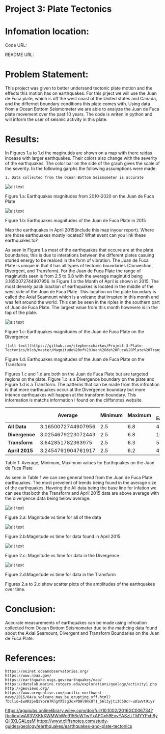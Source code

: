 #  Project 3: Plate Tectonics

# Infomation location:

  Code URL:
  
  README URL: 
  
# Problem Statement:

  This project was given to better undersand tectonic plate motion and the effects this motion has on earthquakes. For this prject 
  we will use the Juan de Fuca plate, which is off the west coast of the United states and Canada, and the differnet boundary conditions this
  plate comes with. Using data from a Ocean Bottom Seismometer we are able to analyze the Juan de Fuca plate movement over the past 10 years.
  The code is writen in python and will inform the user of seismic activity in this plate. 

# Results:
  
  In Figures 1.a to 1.d the maginutids are shown on a map with there raidas incease with larger earthquakes. Their colors also change with the severity of the earthquakes. The color bar on the side of the graph gives the scale of the severity. 
  In the following garphs the following assumptions were made: 
  
    1. Data collected from the Ocean Bottom Seismometer is accurate
  
  ![alt text](https://github.com/stephenscharkov/Project-3-Plate-Tectonics/blob/master/Magnitude%20of%20Juan%20de%20Fuca%20Plate.PNG)
  
  Figure 1.a: Earthquakes magnitudes from 2010-2020 on the Juan de Fuca Plate
  
  ![alt text](https://github.com/stephenscharkov/Project-3-Plate-Tectonics/blob/master/Magnitude%20of%20Juan%20de%20Fuca%20Plate%20April%202015.PNG)
  
  Figure 1.b: Earthquakes magnitudes of the Juan de Fuca Plate in 2015
  

Map the earthquakes in April 2015(include this map inyour report). Where are those earthquakes mostly located? What event can you link these earthquakes to? 

  As seen in Figure 1.a most of the earthquakes that occure are at the plate boundaries, this is due to interations between the different plates casuing storied energy to be realced in the form of vibration. The Juan de Fuca Plate is unique in that it has all types of tectonic boundaries (Convection, Divergent, and Transform). For the Juan de Fuca Plate the range of maginutids seen is from 2.5 to 6.8 with the average maginutid being 3.1650072744907956. 
  In Figure 1.b the Month of April is shown in 2015. The most densely pack loaction of earthquakes is located in the middle of the west side of the Juan de Fuca Plate. This location on the plate boundary is called the Axial Seamount which is a volcano that irrupted in this month and was felt around the world. This can be seen in the riples in the southern part of Juan de Fuca Plate. The largest value from this month howevere is in the top of the plate. 

 ![alt text](https://github.com/stephenscharkov/Project-3-Plate-Tectonics/blob/master/Magnitude%20of%20Juan%20de%20Fuca%20Plate%20Divergence.PNG)
 
  Figure 1.c: Earthquakes magnitudes of the Juan de Fuca Plate on the Divergence
  
    ![alt text](https://github.com/stephenscharkov/Project-3-Plate-Tectonics/blob/master/Magnitude%20of%20Juan%20de%20Fuca%20Plate%20Transform.PNG)

  Figure 1.d: Earthquakes magnitudes of the Juan de Fuca Plate on the Transform
  
  Figures 1.c and 1.d are both on the Juan de Fuca Plate but are targeted regions on the plate. Figure 1.c is a Divergence boundary on the plate and Figure 1.d is a Transform. The patterns that can be made from this infroation is that more earthquakes occur at the Divergence boundary but more intence earthquakes will happen at the transform boundary. This information is matchs information I found on the cliffsnotes website.
  
  
|                | __Average__         | __Minimum__ | __Maximum__ | __# of Earthquakes__ |
|-------------   |  ------------       |------------ |------------|------------|
| __All Data__   |   3.1650072744907956| 2.5         |6.8|4124|
| __Divergence__ | 3.0254679223072443  | 2.5         |6.8| 1699|
| __Transform__  | 3.642851782363975   | 2.5         |6.3|533|
| __April 2015__ | 3.2454761904761917  | 2.5         |6.2|42|

  Table 1: Average, Minimum, Maximum values for Earthquakes on the Juan de Fuca Plate
  
  As seen in Table 1 we can see general trend from the Juan de Fuca Plate earthquakes. The most prevelent of trends being found in the average size of the earthquakes. Haveing the All data being the base line for infation we can see that both the Transform and April 2015 data are above average with the divergence data being below average.
  
  
  ![alt text](https://github.com/stephenscharkov/Project-3-Plate-Tectonics/blob/master/Magnitude%20vs%20Time%20All%20Data.png)
  
   Figure 2.a: Magnitude vs time for all of the data 
   
  ![alt text](https://github.com/stephenscharkov/Project-3-Plate-Tectonics/blob/master/Magnitude%20vs%20Time%20April%202015%20Data.png)
  
   Figure 2.b:Magnitude vs time for data found in April 2015
  
  ![alt text](https://github.com/stephenscharkov/Project-3-Plate-Tectonics/blob/master/Magnitude%20vs%20Time%20Divergence%20Data.png)
  
   Figure 2.c: Magnitude vs time for data in the Divergence 
  
  ![alt text](https://github.com/stephenscharkov/Project-3-Plate-Tectonics/blob/master/Magnitude%20vs%20Time%20Transform%20Data.png)
  
   Figure 2.d:Magnitude vs time for data in the Transform
   
   Figures 2.a to 2.d show scatter plots of the amplitudes of the earthquakes over time.
  
  
  # Conclusion:
  
  Accurate measurements of earthquakes can be made using infroation collected from Ocean Bottom Seismometer due to the mathcing data found about the Axial Seamount, Divergent and Transform Boundaries on the Juan de Fuca Plate. 
  
  # References:
  
    https://ooinet.oceanobservatories.org/ 
    https://www.noaa.gov/ 
    https://earthquake.usgs.gov/earthquakes/map/
    https://datalab.marine.rutgers.edu/explorations/geology/activity1.php
    http://geoviews.org/
    https://www.oregonlive.com/pacific-northwest-news/2015/04/a_volcano_may_be_erupting_off.html?fbclid=IwAR2peQzYorW7RngYXSsgJoxPQHl9Nx0T1_56l3yjti3C5Dcr-uU1wVt9iyY
https://agupubs.onlinelibrary.wiley.com/doi/full/10.1002/2016GC006734?fbclid=IwAR3VXKkXWMWhWc9156cWTwYxAPGx59EovYASzUTMYYPxh6yQii3XLGALqsM
    https://www.cliffsnotes.com/study-guides/geology/earthquakes/earthquakes-and-plate-tectonics
  
